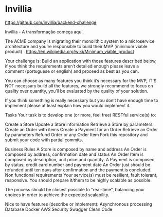 # Invillia
https://github.com/invillia/backend-challenge

Invillia - A transformação começa aqui.

The ACME company is migrating their monolithic system to a microservice architecture and you’re responsible to build their MVP (minimum viable product) . https://en.wikipedia.org/wiki/Minimum_viable_product

Your challenge is: Build an application with those features described below, if you think the requirements aren’t detailed enough please leave a comment (portuguese or english) and proceed as best as you can.

You can choose as many features you think it’s necessary for the MVP, IT’S NOT necessary build all the features, we strongly recommend to focus on quality over quantity, you’ll be evaluated by the quality of your solution.

If you think something is really necessary but you don’t have enough time to implement please at least explain how you would implement it.

Tasks
Your task is to develop one (or more, feel free) RESTful service(s) to:

Create a Store
Update a Store information
Retrieve a Store by parameters
Create an Order with items
Create a Payment for an Order
Retrieve an Order by parameters
Refund Order or any Order Item
Fork this repository and submit your code with partial commits.

Business Rules
A Store is composed by name and address
An Order is composed by address, confirmation date and status
An Order Item is composed by description, unit price and quantity.
A Payment is composed by status, credit card number and payment date
An Order just should be refunded until ten days after confirmation and the payment is concluded.
Non functional requirements
Your service(s) must be resilient, fault tolerant, responsive. You should prepare it/them to be highly scalable as possible.

The process should be closest possible to "real-time", balancing your choices in order to achieve the expected scalability.

Nice to have features (describe or implement):
Asynchronous processing
Database
Docker
AWS
Security
Swagger
Clean Code

